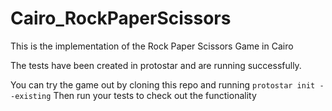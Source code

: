 # Cairo_RockPaperScissors
This is the implementation of the Rock Paper Scissors Game in Cairo

The tests have been created in protostar and are running successfully. 

You can try the game out by cloning this repo and running `protostar init --existing`
Then run your tests to check out the functionality
